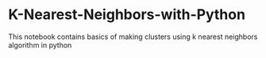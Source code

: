 # K-Nearest-Neighbors-with-Python
This notebook contains basics of making clusters using k nearest neighbors algorithm in python
